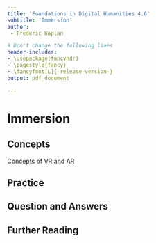 ```yaml
---
title: 'Foundations in Digital Humanities 4.6'
subtitle: 'Immersion'
author:
 - Frederic Kaplan

# Don't change the following lines
header-includes:
- \usepackage{fancyhdr}
- \pagestyle{fancy}
- \fancyfoot[L]{-release-version-}
output: pdf_document

---
```


# Immersion

## Concepts

Concepts of VR and AR

## Practice

## Question and Answers 

## Further Reading
